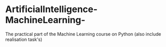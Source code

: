 # ArtificialIntelligence-MachineLearning-
The practical part of the Machine Learning course on Python (also include realisation task's)
